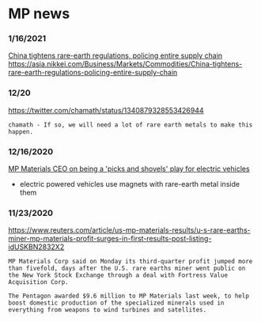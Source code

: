 # MP news


### 1/16/2021
[China tightens rare-earth regulations, policing entire supply chain](https://www.youtube.com/watch?v=3SYemy5CVp0)
https://asia.nikkei.com/Business/Markets/Commodities/China-tightens-rare-earth-regulations-policing-entire-supply-chain


### 12/20
https://twitter.com/chamath/status/1340879328553426944
```
chamath - If so, we will need a lot of rare earth metals to make this happen.
```


### 12/16/2020
[MP Materials CEO on being a 'picks and shovels' play for electric vehicles](https://www.youtube.com/watch?v=aI65eM9AUlQ)
- electric powered vehicles use magnets with rare-earth metal inside them


### 11/23/2020
https://www.reuters.com/article/us-mp-materials-results/u-s-rare-earths-miner-mp-materials-profit-surges-in-first-results-post-listing-idUSKBN2832X2
```
MP Materials Corp said on Monday its third-quarter profit jumped more than fivefold, days after the U.S. rare earths miner went public on the New York Stock Exchange through a deal with Fortress Value Acquisition Corp.

The Pentagon awarded $9.6 million to MP Materials last week, to help boost domestic production of the specialized minerals used in everything from weapons to wind turbines and satellites.
```
